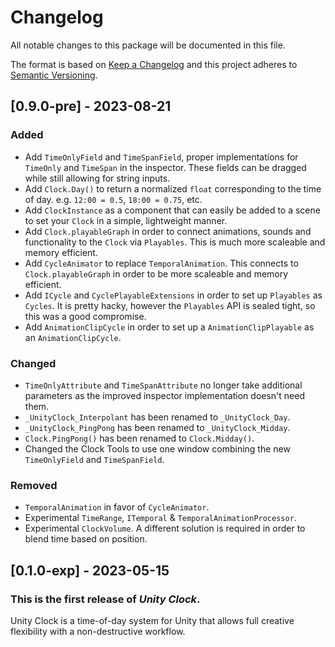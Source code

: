 # Changelog
All notable changes to this package will be documented in this file.

The format is based on [Keep a Changelog](http://keepachangelog.com/en/1.0.0/)
and this project adheres to [Semantic Versioning](http://semver.org/spec/v2.0.0.html).

## [0.9.0-pre] - 2023-08-21
### Added
- Add `TimeOnlyField` and `TimeSpanField`, proper implementations for `TimeOnly` and `TimeSpan` in the inspector. These fields can be dragged while still allowing for string inputs.
- Add `Clock.Day()` to return a normalized `float` corresponding to the time of day. e.g. `12:00 = 0.5`, `18:00 = 0.75`, etc.
- Add `ClockInstance` as a component that can easily be added to a scene to set your `Clock` in a simple, lightweight manner.
- Add `Clock.playableGraph` in order to connect animations, sounds and functionality to the `Clock` via `Playables`. This is much more scaleable and memory efficient.
- Add `CycleAnimator` to replace `TemporalAnimation`. This connects to `Clock.playableGraph` in order to be more scaleable and memory efficient.
- Add `ICycle` and `CyclePlayableExtensions` in order to set up `Playables` as `Cycles`. It is pretty hacky, however the `Playables` API is sealed tight, so this was a good compromise.
- Add `AnimationClipCycle` in order to set up a `AnimationClipPlayable` as an `AnimationClipCycle`.

### Changed
- `TimeOnlyAttribute` and `TimeSpanAttribute` no longer take additional parameters as the improved inspector implementation doesn't need them.
- `_UnityClock_Interpolant` has been renamed to `_UnityClock_Day`.
- `_UnityClock_PingPong` has been renamed to `_UnityClock_Midday`.
- `Clock.PingPong()` has been renamed to `Clock.Midday()`.
- Changed the Clock Tools to use one window combining the new `TimeOnlyField` and `TimeSpanField`.

### Removed
- `TemporalAnimation` in favor of `CycleAnimator`.
- Experimental `TimeRange`, `ITemporal` & `TemporalAnimationProcessor`.
- Experimental `ClockVolume`. A different solution is required in order to blend time based on position.

## [0.1.0-exp] - 2023-05-15
### This is the first release of *Unity Clock*.
Unity Clock is a time-of-day system for Unity that allows full creative flexibility with a non-destructive workflow.
